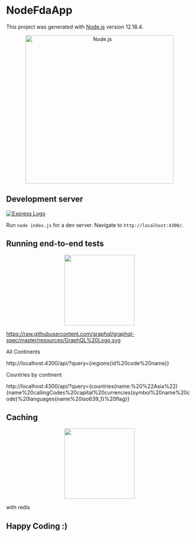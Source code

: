 # NodeFdaApp

This project was generated with [Node.js](https://github.com/nodejs/node) version 12.18.4.

<!--lint disable no-literal-urls-->
<p align="center">
  <a href="https://nodejs.org/">
    <img
      alt="Node.js"
      src="https://nodejs.org/static/images/logo-light.svg"
      width="400"
    />
  </a>
</p>

## Development server

[![Express Logo](https://i.cloudup.com/zfY6lL7eFa-3000x3000.png)](http://expressjs.com/)

Run `node index.js` for a dev server. Navigate to `http://localhost:4300/`. 

## Running end-to-end tests

<p align="center">
    <a href="https://graphql.org/graphql-js/">
        <img width="190px" src="https://raw.githubusercontent.com/graphql/graphql-spec/master/resources/GraphQL%20Logo.svg"  style="max-width:100%;">
    </a>
    </p>

https://raw.githubusercontent.com/graphql/graphql-spec/master/resources/GraphQL%20Logo.svg

All Continents

http://localhost:4300/api/?query={regions{id%20code%20name}}


Countries by continent

http://localhost:4300/api/?query={countries(name:%20%22Asia%22){name%20callingCodes%20capital%20currencies{symbol%20name%20code}%20languages{name%20iso639_1}%20flag}}


## Caching

<p align="center">
    <a href="https://github.com/noderedis/node-redis/">
        <img width="190px" src="https://camo.githubusercontent.com/749fafd7841fda602fd674caea2e42eaa16d5a97/68747470733a2f2f7374617469632e696e766572746173652e696f2f6173736574732f6e6f64655f72656469735f6c6f676f2e706e67" data-canonical-src="https://static.invertase.io/assets/node_redis_logo.png" style="max-width:100%;">
    </a>
    </p>

with redis 

## Happy Coding :)
